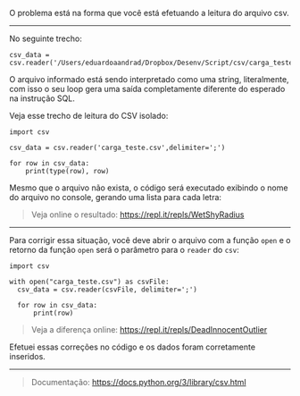 O problema está na forma que você está efetuando a leitura do arquivo csv.


----------


No seguinte trecho:

    csv_data = csv.reader('/Users/eduardoaandrad/Dropbox/Desenv/Script/csv/carga_teste.csv',delimiter=';')

O arquivo informado está sendo interpretado como uma string, literalmente, com isso o seu loop gera uma saída completamente diferente do esperado na instrução SQL.

Veja esse trecho de leitura do CSV isolado:

    import csv
    
    csv_data = csv.reader('carga_teste.csv',delimiter=';')
    
    for row in csv_data:
        print(type(row), row)

Mesmo que o arquivo não exista, o código será executado exibindo o nome do arquivo no console, gerando uma lista para cada letra:

> Veja online o resultado: https://repl.it/repls/WetShyRadius


----------

Para corrigir essa situação, você deve abrir o arquivo com a função `open` e o retorno da função `open` será o parâmetro para o `reader` do `csv`:

    import csv
    
    with open("carga_teste.csv") as csvFile:
      csv_data = csv.reader(csvFile, delimiter=';')
    
      for row in csv_data:
          print(row)

> Veja a diferença online: https://repl.it/repls/DeadInnocentOutlier


Efetuei essas correções no código e os dados foram corretamente inseridos.

----------

> Documentação: https://docs.python.org/3/library/csv.html
